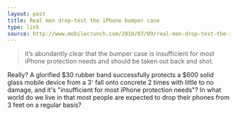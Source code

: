 ```yaml
---
layout: post
title: Real men drop-test the iPhone bumper case
type: link
source: http://www.mobilecrunch.com/2010/07/09/real-men-drop-test-the-iphone-bumper-case/
---
```


> it’s abundantly clear that the bumper case is insufficient for most iPhone protection needs and should be taken out back and shot.

Really? A glorified $30 rubber band successfully protects a $600 solid glass mobile device from a 3' fall onto concrete 2 times with little to no damage, and it's "insufficient for most iPhone protection needs"? In what world do we live in that most people are expected to drop their phones from 3 feet on a regular basis?